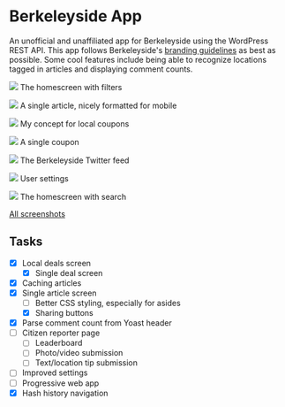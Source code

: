 # Berkeleyside App
An unofficial and unaffiliated app for Berkeleyside using the WordPress REST API. This app follows Berkeleyside's [branding guidelines](https://www.berkeleyside.com/style-guide-branding) as best as possible. Some cool features include being able to recognize locations tagged in articles and displaying comment counts.

![](https://i.imgur.com/oJERZqw.png)
The homescreen with filters

![](https://i.imgur.com/eHfW9yD.png)
A single article, nicely formatted for mobile

![](https://i.imgur.com/DBTY53r.png)
My concept for local coupons

![](https://i.imgur.com/hILpXcA.png)
A single coupon

![](https://i.imgur.com/ncHDr7R.png)
The Berkeleyside Twitter feed

![](https://i.imgur.com/6hZRQv2.png)
User settings

![](https://i.imgur.com/s9g53LT.png)
The homescreen with search

[All screenshots](https://imgur.com/a/S8bYFxb)

## Tasks
- [x] Local deals screen
  - [x] Single deal screen
- [x] Caching articles
- [x] Single article screen
  - [ ] Better CSS styling, especially for asides
  - [x] Sharing buttons
- [x] Parse comment count from Yoast header
- [ ] Citizen reporter page
  - [ ] Leaderboard
  - [ ] Photo/video submission
  - [ ] Text/location tip submission
- [ ] Improved settings
- [ ] Progressive web app
- [x] Hash history navigation
